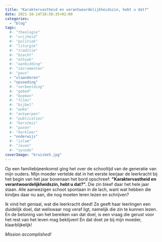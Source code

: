```yaml
---
title: "Karaktervastheid en verantwoordelijkheidszin, hebt u dat?"
date: 2021-10-14T18:50:35+02:00
categories: 
  - "blog"
tags:
  #- "theologie"
  #- "vrijheid"
  #- "politiek"
  #- "liturgie"
  #- "traditie"
  #- "biecht"
  #- "ethiek"
  #- "aanbidding"
  #- "sacramenten"
  #- "paus"
  - "vlaanderen"
  - "opvoeding"
  #- "verbeelding"
  #- "gebed"
  #- "boeken"
  #- "films"
  #- "bijbel"
  #- "woke"
  #- "antwerpen"
  #- "publicaties"
  #- "kerstmis"
  #- "pasen"
  #- "kerkleer"
  - "onderwijs"
  #- "islam"
  #- "leven"
  #- "synode"
coverImage: "kruiske5.jpg"
---
```


Op een familiebijeenkomst ging het over de schooltijd van de generatie van mijn ouders. Mijn moeder vertelde dat in het eerste leerjaar de leerkracht bij het begin van het jaar bovenaan het bord opschreef: **"Karaktervastheid en verantwoordelijkheidszin, hebt u dat?".** Die zin bleef daar het hele jaar staan. Alle aanwezigen schoot spontaan in de lach, want wat hebben die kindjes daar nu aan, die nog moeten leren lezen en schrijven?

Ik vind het geniaal, wat die leerkracht deed! Ze geeft haar leerlingen een duidelijk doel, dat weliswaar nog veraf ligt, namelijk die zin te kunnen lezen. En de beloning van het bereiken van dat doel, is een vraag die gerust voor het rest van het leven mag beklijven! En dat doet ze bij mijn moeder, klaarblijkelijk!

*Mission accomplished!*
